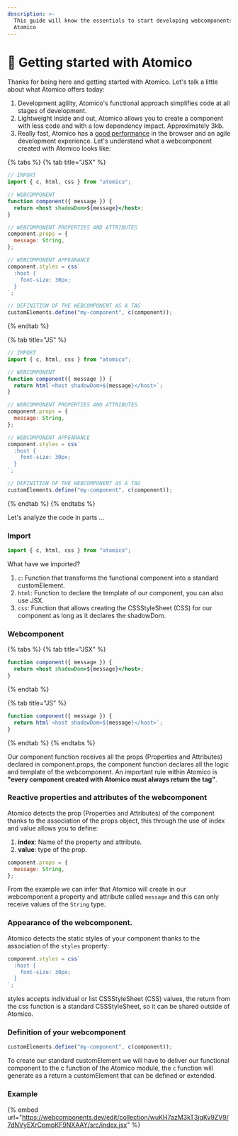 ```yaml
---
description: >-
  This guide will know the essentials to start developing webcomponents with
  Atomico
---
```


# 🚀 Getting started with Atomico

Thanks for being here and getting started with Atomico. Let's talk a little about what Atomico offers today:

1. Development agility, Atomico's functional approach simplifies code at all stages of development.
2. Lightweight inside and out, Atomico allows you to create a component with less code and with a low dependency impact. Approximately 3kb.
3. Really fast, Atomico has a [good performance](https://twitter.com/atomicojs/status/1391775734641745929) in the browser and an agile development experience. Let's understand what a webcomponent created with Atomico looks like:



{% tabs %}
{% tab title="JSX" %}
```jsx
// IMPORT
import { c, html, css } from "atomico";

// WEBCOMPONENT
function component({ message }) {
  return <host shadowDom>${message}</host>;
}

// WEBCOMPONENT PROPERTIES AND ATTRIBUTES
component.props = {
  message: String,
};

// WEBCOMPONENT APPEARANCE
component.styles = css`
  :host {
    font-size: 30px;
  }
`;

// DEFINITION OF THE WEBCOMPONENT AS A TAG
customElements.define("my-component", c(component));
```
{% endtab %}

{% tab title="JS" %}
```javascript
// IMPORT
import { c, html, css } from "atomico";

// WEBCOMPONENT
function component({ message }) {
  return html`<host shadowDom>${message}</host>`;
}

// WEBCOMPONENT PROPERTIES AND ATTRIBUTES
component.props = {
  message: String,
};

// WEBCOMPONENT APPEARANCE
component.styles = css`
  :host {
    font-size: 30px;
  }
`;

// DEFINITION OF THE WEBCOMPONENT AS A TAG
customElements.define("my-component", c(component));
```
{% endtab %}
{% endtabs %}

Let's analyze the code in parts ...

### Import <a href="#importacion" id="importacion"></a>

```javascript
import { c, html, css } from "atomico";
```

What have we imported?

1. `c`: Function that transforms the functional component into a standard customElement.
2. `html`: Function to declare the template of our component, you can also use JSX.
3. `css`: Function that allows creating the CSSStyleSheet (CSS) for our component as long as it declares the shadowDom.

### Webcomponent <a href="#webcomponent" id="webcomponent"></a>

{% tabs %}
{% tab title="JSX" %}
```jsx
function component({ message }) {
  return <host shadowDom>${message}</host>;
}
```
{% endtab %}

{% tab title="JS" %}
```javascript
function component({ message }) {
  return html`<host shadowDom>${message}</host>`;
}
```
{% endtab %}
{% endtabs %}

Our component function receives all the props (Properties and Attributes) declared in component.props, the component function declares all the logic and template of the webcomponent. An important rule within Atomico is **"every component created with Atomico must always return the tag"**.

### Reactive properties and attributes of the webcomponent

Atomico detects the prop (Properties and Attributes) of the component thanks to the association of the props object, this through the use of index and value allows you to define:

1. **index**: Name of the property and attribute.
2. **value**: type of the prop.

```javascript
component.props = {
  message: String,
};
```

From the example we can infer that Atomico will create in our webcomponent a property and attribute called `message` and this can only receive values of the `String` type.

### Appearance of the webcomponent.

Atomico detects the static styles of your component thanks to the association of the `styles` property:

```javascript
component.styles = css`
  :host {
    font-size: 30px;
  }
`;
```

styles accepts individual or list CSSStyleSheet (CSS) values, the return from the css function is a standard CSSStyleSheet, so it can be shared outside of Atomico.

### Definition of your webcomponent

```javascript
customElements.define("my-component", c(component));
```

To create our standard customElement we will have to deliver our functional component to the c function of the Atomico module, the `c` function will generate as a return a customElement that can be defined or extended.

### Example <a href="#ejemplo" id="ejemplo"></a>

{% embed url="https://webcomponents.dev/edit/collection/wuKH7azM3kT3jqKv9ZV9/7dNVyEXrCpmpKF9NXAAY/src/index.jsx" %}

[\
](https://atomico.gitbook.io/doc/v/es/)
